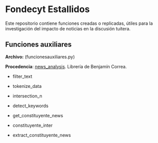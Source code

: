 # Fondecyt Estallidos

Este repositorio contiene funciones creadas o replicadas, útiles para la investigación del impacto de noticias en la discusión tuitera.



## Funciones auxiliares

**Archivo:** (funcionesauxiliares.py)

**Procedencia**: [news_analysis](https://github.com/imfd/news-analysis). Librería de Benjamín Correa.

* filter_text

* tokenize_data

* intersection_n

* detect_keywords

* get_constituyente_news

* constituyente_inter

* extract_constituyente_news
